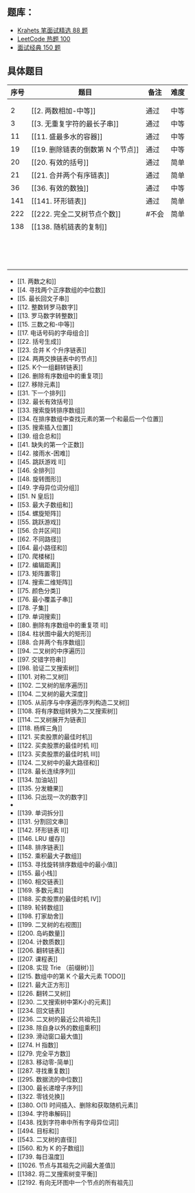 ## 题库：
* [Krahets 笔面试精选 88 题](https://leetcode.cn/studyplan/selected-coding-interview/)
* [LeetCode 热题 100](https://leetcode.cn/studyplan/top-100-liked/)
* [面试经典 150 题](https://leetcode.cn/studyplan/top-interview-150/) 

## 具体题目

| 序号  | 题目                     | 备注  | 难度  |
| --- | ---------------------- | --- | --- |
|     |                        |     |     |
|     |                        |     |     |
| 2   | [[2. 两数相加-中等]]         | 通过  | 中等  |
| 3   | [[3. 无重复字符的最长子串]]      | 通过  | 中等  |
| 11  | [[11. 盛最多水的容器]]        | 通过  | 中等  |
| 19  | [[19. 删除链表的倒数第 N 个节点]] | 通过  | 中等  |
| 20  | [[20. 有效的括号]]          | 通过  | 简单  |
| 21  | [[21. 合并两个有序链表]]       | 通过  | 简单  |
| 36  | [[36. 有效的数独]]          | 通过  | 中等  |
| 141 | [[141. 环形链表]]          | 通过  | 简单  |
| 222 | [[222. 完全二叉树节点个数]]     | #不会 | 简单  |
| 138 | [[138. 随机链表的复制]]       |     |     |
|     |                        |     |     |
|     |                        |     |     |
|     |                        |     |     |
|     |                        |     |     |
|     |                        |     |     |
|     |                        |     |     |
|     |                        |     |     |
|     |                        |     |     |
|     |                        |     |     |
|     |                        |     |     |
|     |                        |     |     |
|     |                        |     |     |
|     |                        |     |     |
|     |                        |     |     |

* [[1. 两数之和]] 
* [[4. 寻找两个正序数组的中位数]]
* [[5. 最长回文子串]]
* [[12. 整数转罗马数字]]
* [[13. 罗马数字转整数]]
* [[15. 三数之和-中等]]
* [[17. 电话号码的字母组合]] 
* [[22. 括号生成]]
* [[23. 合并 K 个升序链表]]
* [[24. 两两交换链表中的节点]]
* [[25. K个一组翻转链表]]
* [[26. 删除有序数组中的重复项]]
* [[27. 移除元素]]
* [[31. 下一个排列]]
* [[32. 最长有效括号]]
* [[33. 搜索旋转排序数组]]
* [[34. 在排序数组中查找元素的第一个和最后一个位置]]
* [[35. 搜索插入位置]] 
* [[39. 组合总和]]
* [[41. 缺失的第一个正数]]
* [[42. 接雨水-困难]]
* [[45. 跳跃游戏 II]]
* [[46. 全排列]]
* [[48. 旋转图形]]
* [[49. 字母异位词分组]]
* [[51. N 皇后]]
* [[53. 最大子数组和]]
* [[54. 螺旋矩阵]]
* [[55. 跳跃游戏]]
* [[56. 合并区间]]
* [[62. 不同路径]]
* [[64. 最小路径和]]
* [[70. 爬楼梯]]
* [[72. 编辑距离]]
* [[73. 矩阵置零]]
* [[74. 搜索二维矩阵]]
* [[75. 颜色分类]]
* [[76. 最小覆盖子串]]
* [[78. 子集]]
* [[79. 单词搜索]]
* [[80. 删除有序数组中的重复项 II]]
* [[84. 柱状图中最大的矩形]]
* [[88. 合并两个有序数组]]
* [[94. 二叉树的中序遍历]]
* [[97. 交错字符串]]
* [[98. 验证二叉搜索树]]
* [[101. 对称二叉树]]
* [[102. 二叉树的层序遍历]]
* [[104. 二叉树的最大深度]]
* [[105. 从前序与中序遍历序列构造二叉树]]
* [[108. 将有序数组转换为二叉搜索树]]
* [[114. 二叉树展开为链表]]
* [[118. 杨辉三角]]
* [[121. 买卖股票的最佳时机]]
* [[122. 买卖股票的最佳时机 II]]
* [[123. 买卖股票的最佳时机 III]]
* [[124. 二叉树中的最大路径和]]
* [[128. 最长连续序列]]
* [[134. 加油站]]
* [[135. 分发糖果]]
* [[136. 只出现一次的数字]]
* 
* [[139. 单词拆分]]
* [[131. 分割回文串]]
* [[142. 环形链表 II]]
* [[146. LRU 缓存]]
* [[148. 排序链表]]
* [[152. 乘积最大子数组]]
* [[153. 寻找旋转排序数组中的最小值]]
* [[155. 最小栈]]
* [[160. 相交链表]]
* [[169. 多数元素]]
* [[188. 买卖股票的最佳时机 IV]]
* [[189. 轮转数组]]
* [[198. 打家劫舍]]
* [[199. 二叉树的右视图]]
* [[200. 岛屿数量]]
* [[204. 计数质数]]
* [[206. 翻转链表]]
* [[207. 课程表]]
* [[208. 实现 Trie （前缀树）]]
* [[215. 数组中的第 K 个最大元素 TODO]]
* [[221. 最大正方形]]
* [[226. 翻转二叉树]]
* [[230. 二叉搜索树中第K小的元素]]
* [[234. 回文链表]]
* [[236. 二叉树的最近公共祖先]]
* [[238. 除自身以外的数组乘积]]
* [[239. 滑动窗口最大值]]
* [[274. H 指数]]
* [[279. 完全平方数]]
* [[283. 移动零-简单]]
* [[287. 寻找重复数]]
* [[295. 数据流的中位数]]
* [[300. 最长递增子序列]]
* [[322. 零钱兑换]]
* [[380. O(1) 时间插入、删除和获取随机元素]]
* [[394. 字符串解码]]
* [[438. 找到字符串中所有字母异位词]]
* [[494. 目标和]]
* [[543. 二叉树的直径]]
* [[560. 和为 K 的子数组]]
* [[739. 每日温度]]
* [[1026. 节点与其祖先之间最大差值]]
* [[1382. 将二叉搜索树变平衡]]
* [[2192. 有向无环图中一个节点的所有祖先]]


